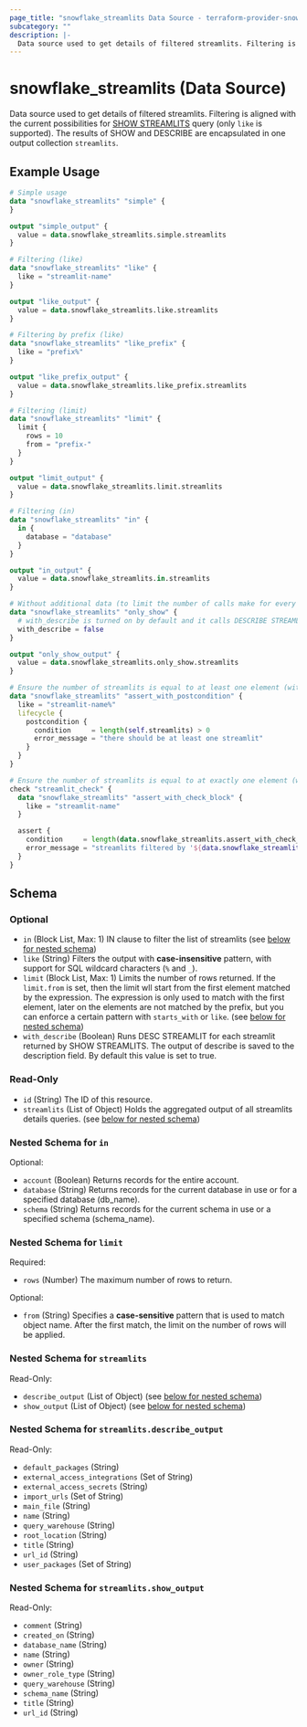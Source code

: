 ```yaml
---
page_title: "snowflake_streamlits Data Source - terraform-provider-snowflake"
subcategory: ""
description: |-
  Data source used to get details of filtered streamlits. Filtering is aligned with the current possibilities for SHOW STREAMLITS https://docs.snowflake.com/en/sql-reference/sql/show-streamlits query (only like is supported). The results of SHOW and DESCRIBE are encapsulated in one output collection streamlits.
---
```


# snowflake_streamlits (Data Source)

Data source used to get details of filtered streamlits. Filtering is aligned with the current possibilities for [SHOW STREAMLITS](https://docs.snowflake.com/en/sql-reference/sql/show-streamlits) query (only `like` is supported). The results of SHOW and DESCRIBE are encapsulated in one output collection `streamlits`.

## Example Usage

```terraform
# Simple usage
data "snowflake_streamlits" "simple" {
}

output "simple_output" {
  value = data.snowflake_streamlits.simple.streamlits
}

# Filtering (like)
data "snowflake_streamlits" "like" {
  like = "streamlit-name"
}

output "like_output" {
  value = data.snowflake_streamlits.like.streamlits
}

# Filtering by prefix (like)
data "snowflake_streamlits" "like_prefix" {
  like = "prefix%"
}

output "like_prefix_output" {
  value = data.snowflake_streamlits.like_prefix.streamlits
}

# Filtering (limit)
data "snowflake_streamlits" "limit" {
  limit {
    rows = 10
    from = "prefix-"
  }
}

output "limit_output" {
  value = data.snowflake_streamlits.limit.streamlits
}

# Filtering (in)
data "snowflake_streamlits" "in" {
  in {
    database = "database"
  }
}

output "in_output" {
  value = data.snowflake_streamlits.in.streamlits
}

# Without additional data (to limit the number of calls make for every found streamlit)
data "snowflake_streamlits" "only_show" {
  # with_describe is turned on by default and it calls DESCRIBE STREAMLIT for every streamlit found and attaches its output to streamlits.*.describe_output field
  with_describe = false
}

output "only_show_output" {
  value = data.snowflake_streamlits.only_show.streamlits
}

# Ensure the number of streamlits is equal to at least one element (with the use of postcondition)
data "snowflake_streamlits" "assert_with_postcondition" {
  like = "streamlit-name%"
  lifecycle {
    postcondition {
      condition     = length(self.streamlits) > 0
      error_message = "there should be at least one streamlit"
    }
  }
}

# Ensure the number of streamlits is equal to at exactly one element (with the use of check block)
check "streamlit_check" {
  data "snowflake_streamlits" "assert_with_check_block" {
    like = "streamlit-name"
  }

  assert {
    condition     = length(data.snowflake_streamlits.assert_with_check_block.streamlits) == 1
    error_message = "streamlits filtered by '${data.snowflake_streamlits.assert_with_check_block.like}' returned ${length(data.snowflake_streamlits.assert_with_check_block.streamlits)} streamlits where one was expected"
  }
}
```

<!-- schema generated by tfplugindocs -->
## Schema

### Optional

- `in` (Block List, Max: 1) IN clause to filter the list of streamlits (see [below for nested schema](#nestedblock--in))
- `like` (String) Filters the output with **case-insensitive** pattern, with support for SQL wildcard characters (`%` and `_`).
- `limit` (Block List, Max: 1) Limits the number of rows returned. If the `limit.from` is set, then the limit wll start from the first element matched by the expression. The expression is only used to match with the first element, later on the elements are not matched by the prefix, but you can enforce a certain pattern with `starts_with` or `like`. (see [below for nested schema](#nestedblock--limit))
- `with_describe` (Boolean) Runs DESC STREAMLIT for each streamlit returned by SHOW STREAMLITS. The output of describe is saved to the description field. By default this value is set to true.

### Read-Only

- `id` (String) The ID of this resource.
- `streamlits` (List of Object) Holds the aggregated output of all streamlits details queries. (see [below for nested schema](#nestedatt--streamlits))

<a id="nestedblock--in"></a>
### Nested Schema for `in`

Optional:

- `account` (Boolean) Returns records for the entire account.
- `database` (String) Returns records for the current database in use or for a specified database (db_name).
- `schema` (String) Returns records for the current schema in use or a specified schema (schema_name).


<a id="nestedblock--limit"></a>
### Nested Schema for `limit`

Required:

- `rows` (Number) The maximum number of rows to return.

Optional:

- `from` (String) Specifies a **case-sensitive** pattern that is used to match object name. After the first match, the limit on the number of rows will be applied.


<a id="nestedatt--streamlits"></a>
### Nested Schema for `streamlits`

Read-Only:

- `describe_output` (List of Object) (see [below for nested schema](#nestedobjatt--streamlits--describe_output))
- `show_output` (List of Object) (see [below for nested schema](#nestedobjatt--streamlits--show_output))

<a id="nestedobjatt--streamlits--describe_output"></a>
### Nested Schema for `streamlits.describe_output`

Read-Only:

- `default_packages` (String)
- `external_access_integrations` (Set of String)
- `external_access_secrets` (String)
- `import_urls` (Set of String)
- `main_file` (String)
- `name` (String)
- `query_warehouse` (String)
- `root_location` (String)
- `title` (String)
- `url_id` (String)
- `user_packages` (Set of String)


<a id="nestedobjatt--streamlits--show_output"></a>
### Nested Schema for `streamlits.show_output`

Read-Only:

- `comment` (String)
- `created_on` (String)
- `database_name` (String)
- `name` (String)
- `owner` (String)
- `owner_role_type` (String)
- `query_warehouse` (String)
- `schema_name` (String)
- `title` (String)
- `url_id` (String)
